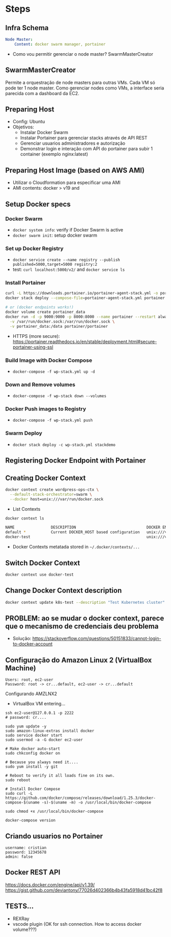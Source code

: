 # Steps

## Infra Schema

```yml
Node Master:
    Content: docker swarm manager, portainer
```

* Como vou permitir gerenciar o node master? SwarmMasterCreator

## SwarmMasterCreator

Permite a orquestração de node masters para outras VMs. Cada VM só pode ter 1 node master.
Como gerenciar nodes como VMs, a interface seria parecida com a dashboard da EC2.

## Preparing Host

* Config: Ubuntu
* Objetivos:
  - Instalar Docker Swarm
  - Instalar Portainer para gerenciar stacks através de API REST
  - Gerenciar usuarios administradores e autorização
  - Demonstrar login e interação com API do portainer para subir 1 container (exemplo nginx:latest)

## Preparing Host Image (based on AWS AMI)

- Utilizar o Cloudformation para especificar uma AMI
- AMI contents: docker > v19 and 

## Setup Docker specs

### Docker Swarm

* `docker system info`: verify if Docker Swarm is active
* `docker swarm init`: setup docker swarm 

### Set up Docker Registry

* `docker service create --name registry --publish published=5000,target=5000 registry:2`
* test: `curl localhost:5000/v2/` and `docker service ls`

### Install Portainer 

```bash
curl -L https://downloads.portainer.io/portainer-agent-stack.yml -o portainer-agent-stack.yml
docker stack deploy --compose-file=portainer-agent-stack.yml portainer

# or (docker endpoints works!)
docker volume create portainer_data
docker run -d -p 9000:9000 -p 8000:8000 --name portainer --restart always \
  -v /var/run/docker.sock:/var/run/docker.sock \
  -v portainer_data:/data portainer/portainer
```

* HTTPS (more secure): https://portainer.readthedocs.io/en/stable/deployment.html#secure-portainer-using-ssl

### Build Image with Docker Compose

* `docker-compose -f wp-stack.yml up -d`

### Down and Remove volumes

* `docker-compose -f wp-stack down --volumes`

### Docker Push images to Registry

* `docker-compose -f wp-stack.yml push`

### Swarm Deploy

* `docker stack deploy -c wp-stack.yml stackdemo`

## Registering Docker Endpoint with Portainer

## Creating Docker Context

```sh
docker context create wordpress-ops-ctx \
  --default-stack-orchestrator=swarm \
  --docker host=unix:///var/run/docker.sock
```

* List Contexts

```sh
docker context ls

NAME                DESCRIPTION                               DOCKER ENDPOINT               KUBERNETES ENDPOINT   ORCHESTRATOR
default *           Current DOCKER_HOST based configuration   unix:///var/run/docker.sock                         swarm
docker-test                                                   unix:///var/run/docker.sock                         swarm
```

* Docker Contexts metatada stored in `~/.docker/contexts/...`

## Switch Docker Context

```sh
docker context use docker-test
```

## Change Docker Context description

```sh
docker context update k8s-test --description "Test Kubernetes cluster"
```

## PROBLEM: ao se mudar o docker context, parece que o mecanismo de credenciais deu problema

* Solução: https://stackoverflow.com/questions/50151833/cannot-login-to-docker-account

## Configuração do Amazon Linux 2 (VirtualBox Machine)

```
Users: root, ec2-user
Password: root -> cr...default, ec2-user -> cr...default
```

Configurando AMZLNX2

* VirtualBox VM entering...

```
ssh ec2-user@127.0.0.1 -p 2222
# password: cr....
```

```
sudo yum update -y
sudo amazon-linux-extras install docker
sudo service docker start
sudo usermod -a -G docker ec2-user

# Make docker auto-start
sudo chkconfig docker on

# Because you always need it....
sudo yum install -y git

# Reboot to verify it all loads fine on its own.
sudo reboot

# Install Docker Compose
sudo curl -L https://github.com/docker/compose/releases/download/1.25.3/docker-compose-$(uname -s)-$(uname -m) -o /usr/local/bin/docker-compose

sudo chmod +x /usr/local/bin/docker-compose

docker-compose version
```

## Criando usuarios no Portainer

```
username: cristian
password: 12345678
admin: false
```

## Docker REST API

https://docs.docker.com/engine/api/v1.39/
https://gist.github.com/deviantony/77026d402366b4b43fa5918d41bc42f8

## TESTS...

* REXRay
* vscode plugin (OK for ssh connection. How to access docker volume???)